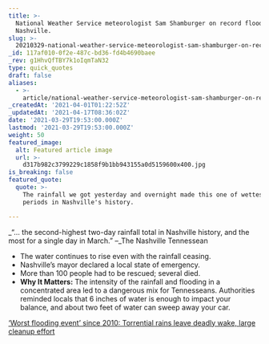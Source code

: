 ```yaml
---
title: >-
  National Weather Service meteorologist Sam Shamburger on record flooding in
  Nashville.
slug: >-
  20210329-national-weather-service-meteorologist-sam-shamburger-on-record-flooding-in-nashville
_id: 117af010-0f2e-487c-bd36-fd4b4690baee
_rev: g1HhvQfTBY7k1oIqmTaN32
type: quick_quotes
draft: false
aliases:
  - >-
    article/national-weather-service-meteorologist-sam-shamburger-on-record-flooding-in-nashville/
_createdAt: '2021-04-01T01:22:52Z'
_updatedAt: '2021-04-17T08:36:02Z'
date: '2021-03-29T19:53:00.000Z'
lastmod: '2021-03-29T19:53:00.000Z'
weight: 50
featured_image:
  alt: Featured article image
  url: >-
    d317b982c3799229c1858f9b1bb943155a0d5159600x400.jpg
is_breaking: false
featured_quote:
  quote: >-
    The rainfall we got yesterday and overnight made this one of wettest 24-hour
    periods in Nashville's history.

---
```

_“… the second-highest two-day rainfall total in Nashville history, and the most for a single day in March.” –_The Nashville Tennessean

* The water continues to rise even with the rainfall ceasing.
* Nashville’s mayor declared a local state of emergency.
* More than 100 people had to be rescued; several died.
* **Why It Matters:** The intensity of the rainfall and flooding in a concentrated area led to a dangerous mix for Tennesseans. Authorities reminded locals that 6 inches of water is enough to impact your balance, and about two feet of water can sweep away your car.

[‘Worst flooding event’ since 2010: Torrential rains leave deadly wake, large cleanup effort](https://www.tennessean.com/story/weather/2021/03/28/nashville-weather-flash-flooding-rainfall-storms/7035987002/)